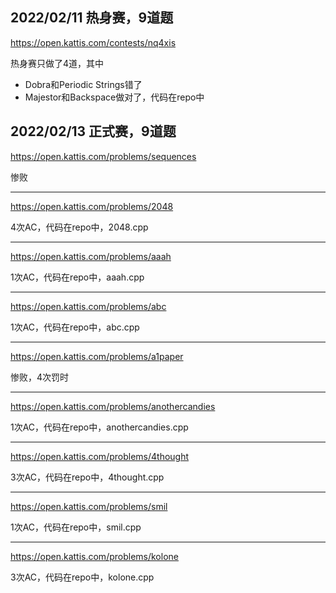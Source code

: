 ## 2022/02/11 热身赛，9道题

https://open.kattis.com/contests/nq4xis

热身赛只做了4道，其中

- Dobra和Periodic Strings错了
- Majestor和Backspace做对了，代码在repo中

## 2022/02/13 正式赛，9道题

https://open.kattis.com/problems/sequences

惨败

---

https://open.kattis.com/problems/2048

4次AC，代码在repo中，2048.cpp

---

https://open.kattis.com/problems/aaah

1次AC，代码在repo中，aaah.cpp

---

https://open.kattis.com/problems/abc

1次AC，代码在repo中，abc.cpp

---

https://open.kattis.com/problems/a1paper

惨败，4次罚时

---

https://open.kattis.com/problems/anothercandies

1次AC，代码在repo中，anothercandies.cpp

---

https://open.kattis.com/problems/4thought

3次AC，代码在repo中，4thought.cpp

---

https://open.kattis.com/problems/smil

1次AC，代码在repo中，smil.cpp

---

https://open.kattis.com/problems/kolone

3次AC，代码在repo中，kolone.cpp

